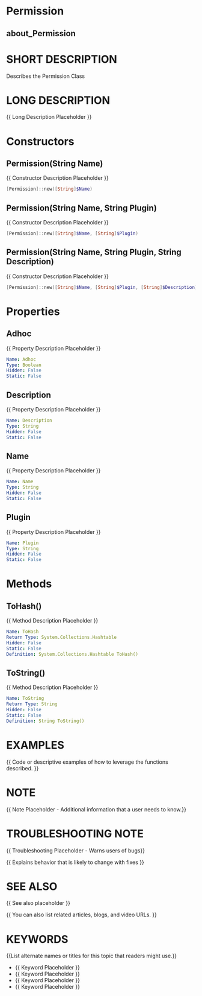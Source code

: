 # Permission
## about_Permission

# SHORT DESCRIPTION
Describes the Permission Class

# LONG DESCRIPTION
{{ Long Description Placeholder }}


# Constructors
## Permission(String Name)
{{ Constructor Description Placeholder }}

```powershell
[Permission]::new([String]$Name)
```

## Permission(String Name, String Plugin)
{{ Constructor Description Placeholder }}

```powershell
[Permission]::new([String]$Name, [String]$Plugin)
```

## Permission(String Name, String Plugin, String Description)
{{ Constructor Description Placeholder }}

```powershell
[Permission]::new([String]$Name, [String]$Plugin, [String]$Description)
```


# Properties
## Adhoc
{{ Property Description Placeholder }}

```yaml
Name: Adhoc
Type: Boolean
Hidden: False
Static: False
```

## Description
{{ Property Description Placeholder }}

```yaml
Name: Description
Type: String
Hidden: False
Static: False
```

## Name
{{ Property Description Placeholder }}

```yaml
Name: Name
Type: String
Hidden: False
Static: False
```

## Plugin
{{ Property Description Placeholder }}

```yaml
Name: Plugin
Type: String
Hidden: False
Static: False
```


# Methods
## ToHash()
{{ Method Description Placeholder }}

```yaml
Name: ToHash
Return Type: System.Collections.Hashtable
Hidden: False
Static: False
Definition: System.Collections.Hashtable ToHash()
```

## ToString()
{{ Method Description Placeholder }}

```yaml
Name: ToString
Return Type: String
Hidden: False
Static: False
Definition: String ToString()
```


# EXAMPLES
{{ Code or descriptive examples of how to leverage the functions described. }}

# NOTE
{{ Note Placeholder - Additional information that a user needs to know.}}

# TROUBLESHOOTING NOTE
{{ Troubleshooting Placeholder - Warns users of bugs}}

{{ Explains behavior that is likely to change with fixes }}

# SEE ALSO
{{ See also placeholder }}

{{ You can also list related articles, blogs, and video URLs. }}

# KEYWORDS
{{List alternate names or titles for this topic that readers might use.}}

- {{ Keyword Placeholder }}
- {{ Keyword Placeholder }}
- {{ Keyword Placeholder }}
- {{ Keyword Placeholder }}    


